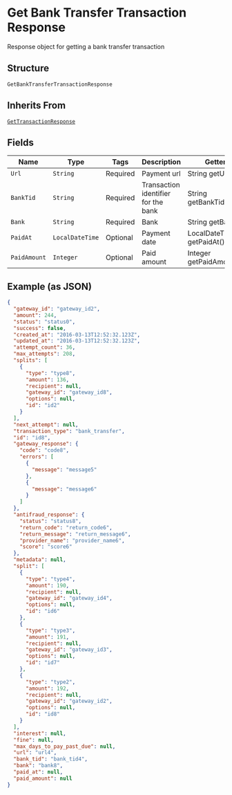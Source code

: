 
# Get Bank Transfer Transaction Response

Response object for getting a bank transfer transaction

## Structure

`GetBankTransferTransactionResponse`

## Inherits From

[`GetTransactionResponse`](../../doc/models/get-transaction-response.md)

## Fields

| Name | Type | Tags | Description | Getter | Setter |
|  --- | --- | --- | --- | --- | --- |
| `Url` | `String` | Required | Payment url | String getUrl() | setUrl(String url) |
| `BankTid` | `String` | Required | Transaction identifier for the bank | String getBankTid() | setBankTid(String bankTid) |
| `Bank` | `String` | Required | Bank | String getBank() | setBank(String bank) |
| `PaidAt` | `LocalDateTime` | Optional | Payment date | LocalDateTime getPaidAt() | setPaidAt(LocalDateTime paidAt) |
| `PaidAmount` | `Integer` | Optional | Paid amount | Integer getPaidAmount() | setPaidAmount(Integer paidAmount) |

## Example (as JSON)

```json
{
  "gateway_id": "gateway_id2",
  "amount": 244,
  "status": "status0",
  "success": false,
  "created_at": "2016-03-13T12:52:32.123Z",
  "updated_at": "2016-03-13T12:52:32.123Z",
  "attempt_count": 36,
  "max_attempts": 208,
  "splits": [
    {
      "type": "type8",
      "amount": 136,
      "recipient": null,
      "gateway_id": "gateway_id8",
      "options": null,
      "id": "id2"
    }
  ],
  "next_attempt": null,
  "transaction_type": "bank_transfer",
  "id": "id8",
  "gateway_response": {
    "code": "code8",
    "errors": [
      {
        "message": "message5"
      },
      {
        "message": "message6"
      }
    ]
  },
  "antifraud_response": {
    "status": "status8",
    "return_code": "return_code6",
    "return_message": "return_message6",
    "provider_name": "provider_name6",
    "score": "score6"
  },
  "metadata": null,
  "split": [
    {
      "type": "type4",
      "amount": 190,
      "recipient": null,
      "gateway_id": "gateway_id4",
      "options": null,
      "id": "id6"
    },
    {
      "type": "type3",
      "amount": 191,
      "recipient": null,
      "gateway_id": "gateway_id3",
      "options": null,
      "id": "id7"
    },
    {
      "type": "type2",
      "amount": 192,
      "recipient": null,
      "gateway_id": "gateway_id2",
      "options": null,
      "id": "id8"
    }
  ],
  "interest": null,
  "fine": null,
  "max_days_to_pay_past_due": null,
  "url": "url4",
  "bank_tid": "bank_tid4",
  "bank": "bank8",
  "paid_at": null,
  "paid_amount": null
}
```

